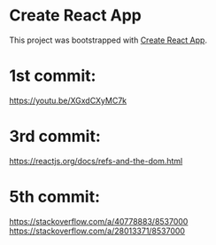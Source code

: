 # Create React App

This project was bootstrapped with [Create React App](https://github.com/facebook/create-react-app).

# 1st commit: 

https://youtu.be/XGxdCXyMC7k

# 3rd commit:

https://reactjs.org/docs/refs-and-the-dom.html

# 5th commit:

https://stackoverflow.com/a/40778883/8537000
https://stackoverflow.com/a/28013371/8537000